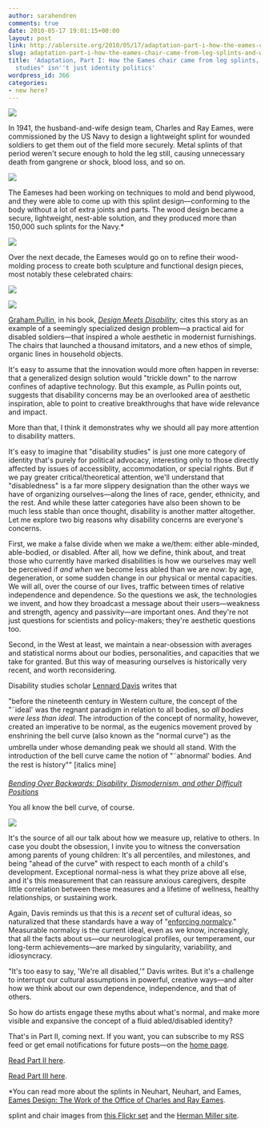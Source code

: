 ```yaml
---
author: sarahendren
comments: true
date: 2010-05-17 19:01:15+00:00
layout: post
link: http://ablersite.org/2010/05/17/adaptation-part-i-how-the-eames-chair-came-from-leg-splints-and-why-disability-studies-isnt-just-identity-politics/
slug: adaptation-part-i-how-the-eames-chair-came-from-leg-splints-and-why-disability-studies-isnt-just-identity-politics
title: 'Adaptation, Part I: How the Eames chair came from leg splints, and why "disability
  studies" isn''t just identity politics'
wordpress_id: 366
categories:
- new here?
---
```


[![](http://ablersite.files.wordpress.com/2010/05/eamessplint.jpg)](http://ablersite.files.wordpress.com/2010/05/eamessplint.jpg)

In 1941, the husband-and-wife design team, Charles and Ray Eames, were commissioned by the US Navy to design a lightweight splint for wounded soldiers to get them out of the field more securely. Metal splints of that period weren't secure enough to hold the leg still, causing unnecessary death from gangrene or shock, blood loss, and so on.

[![](http://ablersite.files.wordpress.com/2010/05/eamessplintinuse1.jpg)](http://ablersite.files.wordpress.com/2010/05/eamessplintinuse1.jpg)

The Eameses had been working on techniques to mold and bend plywood, and they were able to come up with this splint design—conforming to the body without a lot of extra joints and parts. The wood design became a secure, lightweight, nest-able solution, and they produced more than 150,000 such splints for the Navy.*

[![](http://ablersite.files.wordpress.com/2010/05/eamessplint2.jpg)](http://ablersite.files.wordpress.com/2010/05/eamessplint2.jpg)

Over the next decade, the Eameses would go on to refine their wood-molding process to create both sculpture and functional design pieces, most notably these celebrated chairs:

[![](http://ablersite.files.wordpress.com/2010/05/eameswoodchair.jpg)](http://ablersite.files.wordpress.com/2010/05/eameswoodchair.jpg)

[![](http://ablersite.files.wordpress.com/2010/05/eames_lounge_1-600x334.jpg)](http://ablersite.files.wordpress.com/2010/05/eames_lounge_1-600x334.jpg)

[Graham Pullin](http://www.dundee.ac.uk/design/profiles.php?profile=graham-pullin), in his book, [_Design Meets Disability_](http://www.amazon.com/Design-Meets-Disability-Graham-Pullin/dp/0262162555/ref=sr_1_1?ie=UTF8&s=books&qid=1266428880&sr=1-1), cites this story as an example of a seemingly specialized design problem—a practical aid for disabled soldiers—that inspired a whole aesthetic in modernist furnishings. The chairs that launched a thousand imitators, and a new ethos of simple, organic lines in household objects.

It's easy to assume that the innovation would more often happen in reverse: that a generalized design solution would "trickle down" to the narrow confines of adaptive technology. But this example, as Pullin points out, suggests that disability concerns may be an overlooked area of aesthetic inspiration, able to point to creative breakthroughs that have wide relevance and impact.

More than that, I think it demonstrates why we should all pay more attention to disability matters.

It's easy to imagine that "disability studies" is just one more category of identity that's purely for political advocacy, interesting only to those directly affected by issues of accessiblity, accommodation, or special rights. But if we pay greater critical/theoretical attention, we'll understand that "disabledness" is a far more slippery designation than the other ways we have of organizing ourselves—along the lines of race, gender, ethnicity, and the rest. And while these latter categories have also been shown to be much less stable than once thought, disability is another matter altogether. Let me explore two big reasons why disability concerns are everyone's concerns.

First, we make a false divide when we make a we/them: either able-minded, able-bodied, or disabled. After all, how we define, think about, and treat those who currently have marked disabilities is how we ourselves may well be perceived if _and when_ we become less abled than we are now: by age, degeneration, or some sudden change in our physical or mental capacities. We will all, over the course of our lives, traffic between times of relative independence and dependence. So the questions we ask, the technologies we invent, and how they broadcast a message about their users—weakness and strength, agency and passivity—are important ones. And they're not just questions for scientists and policy-makers; they're aesthetic questions too.

Second, in the West at least, we maintain a near-obsession with averages and statistical norms about our bodies, personalities, and capacities that we take for granted. But this way of measuring ourselves is historically very recent, and worth reconsidering.

Disability studies scholar [Lennard Davis](http://www.lennarddavis.com/home.html) writes that


"before the nineteenth century in Western culture, the concept of the "˜ideal' was the regnant paradigm in relation to all bodies, so _all bodies were less than ideal_. The introduction of the concept of normality, however, created an imperative to be normal, as the eugenics movement proved by enshrining the bell curve (also known as the "normal curve") as the umbrella under whose demanding peak we should all stand. With the introduction of the bell curve came the notion of "˜abnormal' bodies. And the rest is history"" [italics mine]




[_Bending Over Backwards: Disability, Dismodernism, and other Difficult Positions_](http://www.amazon.com/Bending-Over-Backwards-Essays-Disability/dp/0814719503/ref=sr_1_4?ie=UTF8&s=books&qid=1266501666&sr=8-4)


You all know the bell curve, of course.

[![](http://ablersite.files.wordpress.com/2010/05/bell-curve-sd-precent-ss.jpg)](http://ablersite.files.wordpress.com/2010/05/bell-curve-sd-precent-ss.jpg)

It's the source of all our talk about how we measure up, relative to others. In case you doubt the obsession, I invite you to witness the conversation among parents of young children: It's all percentiles, and milestones, and being "ahead of the curve" with respect to each month of a child's development. Exceptional normal-ness is what they prize above all else, and it's this measurement that can reassure anxious caregivers, despite little correlation between these measures and a lifetime of wellness, healthy relationships, or sustaining work.

Again, Davis reminds us that this is a _recent_ set of cultural ideas, so naturalized that these standards have a way of "[enforcing normalcy](http://www.amazon.com/Enforcing-Normalcy-Disability-Deafness-Body/dp/1859840078/ref=sr_1_4?ie=UTF8&s=books&qid=1266435150&sr=1-4)." Measurable normalcy is the current ideal, even as we know, increasingly, that all the facts about us—our neurological profiles, our temperament, our long-term achievements—are marked by singularity, variability, and idiosyncracy.

"It's too easy to say, 'We're all disabled,'" Davis writes. But it's a challenge to interrupt our cultural assumptions in powerful, creative ways—and alter how we think about our own dependence, independence, and that of others.

So how do artists engage these myths about what's normal, and make more visible and expansive the concept of a fluid abled/disabled identity?

That's in Part II, coming next. If you want, you can subscribe to my RSS feed or get email notifications for future posts—on the [home page](http://www.ablersite.com/).

[Read Part II here](https://ablersite.wordpress.com/2010/05/01/adaptation-part-ii-hearing-aid-jewelry-chairs-that-give-hugs-and-the-art-of-changing-the-question/).

[Read Part III here](https://ablersite.wordpress.com/2010/04/17/adaptation-part-iii-art-as-research-braille-tattoos-socially-adept-handbags/).

*You can read more about the splints in Neuhart, Neuhart, and Eames, [Eames Design: The Work of the Office of Charles and Ray Eames](http://www.amazon.com/Eames-Design-John-Neuhart/dp/0810908794/ref=sr_1_1?ie=UTF8&s=books&qid=1266435371&sr=1-1).

splint and chair images from [this Flickr set](http://www.flickr.com/groups/eames-splint/pool/) and the [Herman Miller site](http://www.hermanmiller.com/global).
